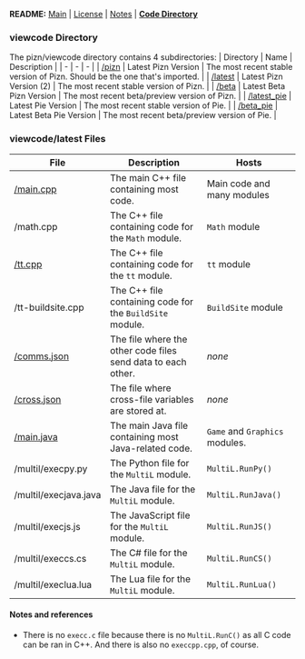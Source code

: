 **README:** [Main](https://github.com/piznium/pizn/blob/main/README.md) | [License](https://github.com/piznium/pizn/blob/main/LICENSE.md) | [Notes](https://github.com/piznium/pizn/blob/main/NOTES.md) | [**Code Directory**](https://github.com/piznium/pizn/blob/main/viewcode/CODEDIR.md)

### viewcode Directory
The pizn/viewcode directory contains 4 subdirectories:
| Directory | Name | Description |
| - | - | - |
| [/pizn](https://github.com/piznium/pizn/tree/main/viewcode/pizn) | Latest Pizn Version | The most recent stable version of Pizn. Should be the one that's imported. |
| [/latest](https://github.com/piznium/pizn/tree/main/viewcode/latest) | Latest Pizn Version (2) | The most recent stable version of Pizn. |
| [/beta](https://github.com/piznium/pizn/tree/main/viewcode/beta) | Latest Beta Pizn Version | The most recent beta/preview version of Pizn. |
| [/latest_pie](https://github.com/piznium/pizn/tree/main/viewcode/latest_pie) | Latest Pie Version | The most recent stable version of Pie. |
| [/beta_pie](https://github.com/piznium/pizn/tree/main/viewcode/beta_pie) | Latest Beta Pie Version | The most recent beta/preview version of Pie. |

### viewcode/latest Files
| File | Description | Hosts |
| - | - | - |
| [/main.cpp](https://github.com/piznium/pizn/blob/main/viewcode/latest/main.cpp) | The main C++ file containing most code. | Main code and many modules |
| /math.cpp | The C++ file containing code for the `Math` module. | `Math` module |
| [/tt.cpp](https://github.com/piznium/pizn/blob/main/viewcode/latest/tt.cpp) | The C++ file containing code for the `tt` module. | `tt` module |
| /tt-buildsite.cpp | The C++ file containing code for the `BuildSite` module. | `BuildSite` module |
| [/comms.json](https://github.com/piznium/pizn/blob/main/viewcode/latest/comms.json) | The file where the other code files send data to each other. | *none* |
| [/cross.json](https://github.com/piznium/pizn/blob/main/viewcode/latest/cross.json) | The file where cross-file variables are stored at. | *none* |
| [/main.java](https://github.com/piznium/pizn/blob/main/viewcode/latest/main.java) | The main Java file containing most Java-related code. | `Game` and `Graphics` modules. |
| /multil/execpy.py | The Python file for the `MultiL` module. | `MultiL.RunPy()` |
| /multil/execjava.java | The Java file for the `MultiL` module. | `MultiL.RunJava()` |
| /multil/execjs.js | The JavaScript file for the `MultiL` module. | `MultiL.RunJS()` |
| /multil/execcs.cs | The C# file for the `MultiL` module. | `MultiL.RunCS()` |
| /multil/execlua.lua | The Lua file for the `MultiL` module. | `MultiL.RunLua()` |

#### Notes and references
* There is no `execc.c` file because there is no `MultiL.RunC()` as all C code can be ran in C++. And there is also no `execcpp.cpp`, of course.
